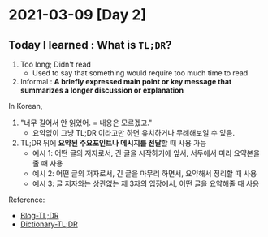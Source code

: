 # 2021-03-09 [Day 2]

## Today I learned : What is `TL;DR`?

1. Too long; Didn't read
   - Used to say that something would require too much time to read
2. Informal : **A briefly expressed main point or key message that summarizes a longer discussion or explanation**

In Korean,
1. "너무 길어서 안 읽었어. = 내용은 모르겠고."
   - 요약없이 그냥 TL;DR 이라고만 하면 유치하거나 무례해보일 수 있음.
2. TL;DR 뒤에 **요약된 주요포인트나 메시지를 전달**할 때 사용 가능
   - 예시 1: 어떤 글의 저자로서, 긴 글을 시작하기에 앞서, 서두에서 미리 요약본을 줄 때 사용
   - 예시 2: 어떤 글의 저자로서, 긴 글을 마무리 하면서, 요약해서 정리할 때 사용 
   - 예시 3: 글 저자와는 상관없는 제 3자의 입장에서, 어떤 글을 요약해줄 때 사용


Reference: 
- [Blog-TL;DR](https://luran.me/248)
- [Dictionary-TL;DR](https://www.merriam-webster.com/dictionary/TL%3BDR)